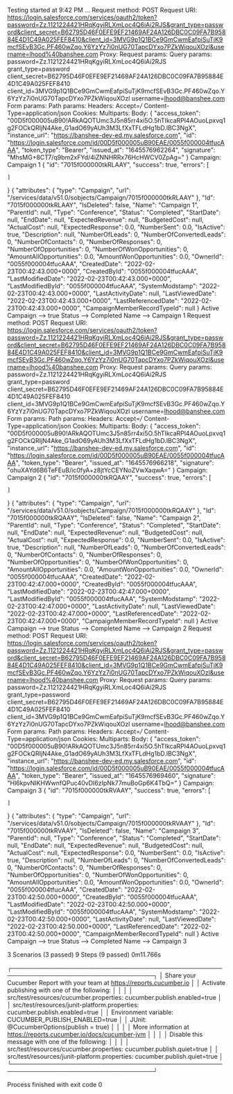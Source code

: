 Testing started at 9:42 PM ...
Request method:	POST
Request URI:	https://login.salesforce.com/services/oauth2/token?password=Zz.1121224421HRqKgyiRLXmLoc4Q6iAi2RJS&grant_type=password&client_secret=B62795D46F0EFE9EF21469AF24A126DBC0C09FA7B95884E4D1C49A025FEF8410&client_id=3MVG9p1Q1BCe9GmCwmEafpiSuTjK9mcfSEvB3Gc.PF460wZqo.Y6YzYz7i0nUG70TapcDYxo7PZkWiqouXOzl&username=lhood%40banshee.com
Proxy:			<none>
Request params:	<none>
Query params:	password=Zz.1121224421HRqKgyiRLXmLoc4Q6iAi2RJS
				grant_type=password
				client_secret=B62795D46F0EFE9EF21469AF24A126DBC0C09FA7B95884E4D1C49A025FEF8410
				client_id=3MVG9p1Q1BCe9GmCwmEafpiSuTjK9mcfSEvB3Gc.PF460wZqo.Y6YzYz7i0nUG70TapcDYxo7PZkWiqouXOzl
				username=lhood@banshee.com
Form params:	<none>
Path params:	<none>
Headers:		Accept=*/*
				Content-Type=application/json
Cookies:		<none>
Multiparts:		<none>
Body:			<none>
{
    "access_token": "00D5f000005uB90!ARkAQOTUmc3J5n85rr4xi5O.5hTIkcaRPl4AOuoLpxvq1g2FOCkQRIjN4Ake_G1adO69yAUh3M3LfXxTFLdHg1bD.lBC3NgX",
    "instance_url": "https://banshee-dev-ed.my.salesforce.com",
    "id": "https://login.salesforce.com/id/00D5f000005uB90EAE/0055f000004tfucAAA",
    "token_type": "Bearer",
    "issued_at": "1645576962264",
    "signature": "MhsMG+8CT7/q9bm2xFYd/4iZNNHRRx76HcHWCV0ZpAg="
}
Campaign: Campaign 1
{
    "id": "7015f000000tkRLAAY",
    "success": true,
    "errors": [
        
    ]
}
{
    "attributes": {
        "type": "Campaign",
        "url": "/services/data/v51.0/sobjects/Campaign/7015f000000tkRLAAY"
    },
    "Id": "7015f000000tkRLAAY",
    "IsDeleted": false,
    "Name": "Campaign 1",
    "ParentId": null,
    "Type": "Conference",
    "Status": "Completed",
    "StartDate": null,
    "EndDate": null,
    "ExpectedRevenue": null,
    "BudgetedCost": null,
    "ActualCost": null,
    "ExpectedResponse": 0.0,
    "NumberSent": 0.0,
    "IsActive": true,
    "Description": null,
    "NumberOfLeads": 0,
    "NumberOfConvertedLeads": 0,
    "NumberOfContacts": 0,
    "NumberOfResponses": 0,
    "NumberOfOpportunities": 0,
    "NumberOfWonOpportunities": 0,
    "AmountAllOpportunities": 0.0,
    "AmountWonOpportunities": 0.0,
    "OwnerId": "0055f000004tfucAAA",
    "CreatedDate": "2022-02-23T00:42:43.000+0000",
    "CreatedById": "0055f000004tfucAAA",
    "LastModifiedDate": "2022-02-23T00:42:43.000+0000",
    "LastModifiedById": "0055f000004tfucAAA",
    "SystemModstamp": "2022-02-23T00:42:43.000+0000",
    "LastActivityDate": null,
    "LastViewedDate": "2022-02-23T00:42:43.000+0000",
    "LastReferencedDate": "2022-02-23T00:42:43.000+0000",
    "CampaignMemberRecordTypeId": null
}
Active Campaign --> true
Status --> Completed
Name --> Campaign 1
Request method:	POST
Request URI:	https://login.salesforce.com/services/oauth2/token?password=Zz.1121224421HRqKgyiRLXmLoc4Q6iAi2RJS&grant_type=password&client_secret=B62795D46F0EFE9EF21469AF24A126DBC0C09FA7B95884E4D1C49A025FEF8410&client_id=3MVG9p1Q1BCe9GmCwmEafpiSuTjK9mcfSEvB3Gc.PF460wZqo.Y6YzYz7i0nUG70TapcDYxo7PZkWiqouXOzl&username=lhood%40banshee.com
Proxy:			<none>
Request params:	<none>
Query params:	password=Zz.1121224421HRqKgyiRLXmLoc4Q6iAi2RJS
				grant_type=password
				client_secret=B62795D46F0EFE9EF21469AF24A126DBC0C09FA7B95884E4D1C49A025FEF8410
				client_id=3MVG9p1Q1BCe9GmCwmEafpiSuTjK9mcfSEvB3Gc.PF460wZqo.Y6YzYz7i0nUG70TapcDYxo7PZkWiqouXOzl
				username=lhood@banshee.com
Form params:	<none>
Path params:	<none>
Headers:		Accept=*/*
				Content-Type=application/json
Cookies:		<none>
Multiparts:		<none>
Body:			<none>
{
    "access_token": "00D5f000005uB90!ARkAQOTUmc3J5n85rr4xi5O.5hTIkcaRPl4AOuoLpxvq1g2FOCkQRIjN4Ake_G1adO69yAUh3M3LfXxTFLdHg1bD.lBC3NgX",
    "instance_url": "https://banshee-dev-ed.my.salesforce.com",
    "id": "https://login.salesforce.com/id/00D5f000005uB90EAE/0055f000004tfucAAA",
    "token_type": "Bearer",
    "issued_at": "1645576966218",
    "signature": "ohuXAYd6B6TeFEuB/ic0fyA+z8jtYcCEYNoZVwXaqwA="
}
Campaign: Campaign 2
{
    "id": "7015f000000tkRQAAY",
    "success": true,
    "errors": [
        
    ]
}
{
    "attributes": {
        "type": "Campaign",
        "url": "/services/data/v51.0/sobjects/Campaign/7015f000000tkRQAAY"
    },
    "Id": "7015f000000tkRQAAY",
    "IsDeleted": false,
    "Name": "Campaign 2",
    "ParentId": null,
    "Type": "Conference",
    "Status": "Completed",
    "StartDate": null,
    "EndDate": null,
    "ExpectedRevenue": null,
    "BudgetedCost": null,
    "ActualCost": null,
    "ExpectedResponse": 0.0,
    "NumberSent": 0.0,
    "IsActive": true,
    "Description": null,
    "NumberOfLeads": 0,
    "NumberOfConvertedLeads": 0,
    "NumberOfContacts": 0,
    "NumberOfResponses": 0,
    "NumberOfOpportunities": 0,
    "NumberOfWonOpportunities": 0,
    "AmountAllOpportunities": 0.0,
    "AmountWonOpportunities": 0.0,
    "OwnerId": "0055f000004tfucAAA",
    "CreatedDate": "2022-02-23T00:42:47.000+0000",
    "CreatedById": "0055f000004tfucAAA",
    "LastModifiedDate": "2022-02-23T00:42:47.000+0000",
    "LastModifiedById": "0055f000004tfucAAA",
    "SystemModstamp": "2022-02-23T00:42:47.000+0000",
    "LastActivityDate": null,
    "LastViewedDate": "2022-02-23T00:42:47.000+0000",
    "LastReferencedDate": "2022-02-23T00:42:47.000+0000",
    "CampaignMemberRecordTypeId": null
}
Active Campaign --> true
Status --> Completed
Name --> Campaign 2
Request method:	POST
Request URI:	https://login.salesforce.com/services/oauth2/token?password=Zz.1121224421HRqKgyiRLXmLoc4Q6iAi2RJS&grant_type=password&client_secret=B62795D46F0EFE9EF21469AF24A126DBC0C09FA7B95884E4D1C49A025FEF8410&client_id=3MVG9p1Q1BCe9GmCwmEafpiSuTjK9mcfSEvB3Gc.PF460wZqo.Y6YzYz7i0nUG70TapcDYxo7PZkWiqouXOzl&username=lhood%40banshee.com
Proxy:			<none>
Request params:	<none>
Query params:	password=Zz.1121224421HRqKgyiRLXmLoc4Q6iAi2RJS
				grant_type=password
				client_secret=B62795D46F0EFE9EF21469AF24A126DBC0C09FA7B95884E4D1C49A025FEF8410
				client_id=3MVG9p1Q1BCe9GmCwmEafpiSuTjK9mcfSEvB3Gc.PF460wZqo.Y6YzYz7i0nUG70TapcDYxo7PZkWiqouXOzl
				username=lhood@banshee.com
Form params:	<none>
Path params:	<none>
Headers:		Accept=*/*
				Content-Type=application/json
Cookies:		<none>
Multiparts:		<none>
Body:			<none>
{
    "access_token": "00D5f000005uB90!ARkAQOTUmc3J5n85rr4xi5O.5hTIkcaRPl4AOuoLpxvq1g2FOCkQRIjN4Ake_G1adO69yAUh3M3LfXxTFLdHg1bD.lBC3NgX",
    "instance_url": "https://banshee-dev-ed.my.salesforce.com",
    "id": "https://login.salesforce.com/id/00D5f000005uB90EAE/0055f000004tfucAAA",
    "token_type": "Bearer",
    "issued_at": "1645576969460",
    "signature": "Hl6kpvNIKHWwnfQPuc40vDI6zIpNk77muBoGp6K4TbQ="
}
Campaign: Campaign 3
{
    "id": "7015f000000tkRVAAY",
    "success": true,
    "errors": [
        
    ]
}
{
    "attributes": {
        "type": "Campaign",
        "url": "/services/data/v51.0/sobjects/Campaign/7015f000000tkRVAAY"
    },
    "Id": "7015f000000tkRVAAY",
    "IsDeleted": false,
    "Name": "Campaign 3",
    "ParentId": null,
    "Type": "Conference",
    "Status": "Completed",
    "StartDate": null,
    "EndDate": null,
    "ExpectedRevenue": null,
    "BudgetedCost": null,
    "ActualCost": null,
    "ExpectedResponse": 0.0,
    "NumberSent": 0.0,
    "IsActive": true,
    "Description": null,
    "NumberOfLeads": 0,
    "NumberOfConvertedLeads": 0,
    "NumberOfContacts": 0,
    "NumberOfResponses": 0,
    "NumberOfOpportunities": 0,
    "NumberOfWonOpportunities": 0,
    "AmountAllOpportunities": 0.0,
    "AmountWonOpportunities": 0.0,
    "OwnerId": "0055f000004tfucAAA",
    "CreatedDate": "2022-02-23T00:42:50.000+0000",
    "CreatedById": "0055f000004tfucAAA",
    "LastModifiedDate": "2022-02-23T00:42:50.000+0000",
    "LastModifiedById": "0055f000004tfucAAA",
    "SystemModstamp": "2022-02-23T00:42:50.000+0000",
    "LastActivityDate": null,
    "LastViewedDate": "2022-02-23T00:42:50.000+0000",
    "LastReferencedDate": "2022-02-23T00:42:50.000+0000",
    "CampaignMemberRecordTypeId": null
}
Active Campaign --> true
Status --> Completed
Name --> Campaign 3

3 Scenarios (3 passed)
9 Steps (9 passed)
0m11.766s


┌───────────────────────────────────────────────────────────────────────────────────┐
│ Share your Cucumber Report with your team at https://reports.cucumber.io          │
│ Activate publishing with one of the following:                                    │
│                                                                                   │
│ src/test/resources/cucumber.properties:          cucumber.publish.enabled=true    │
│ src/test/resources/junit-platform.properties:    cucumber.publish.enabled=true    │
│ Environment variable:                            CUCUMBER_PUBLISH_ENABLED=true    │
│ JUnit:                                           @CucumberOptions(publish = true) │
│                                                                                   │
│ More information at https://reports.cucumber.io/docs/cucumber-jvm                 │
│                                                                                   │
│ Disable this message with one of the following:                                   │
│                                                                                   │
│ src/test/resources/cucumber.properties:          cucumber.publish.quiet=true      │
│ src/test/resources/junit-platform.properties:    cucumber.publish.quiet=true      │
└───────────────────────────────────────────────────────────────────────────────────┘

Process finished with exit code 0
